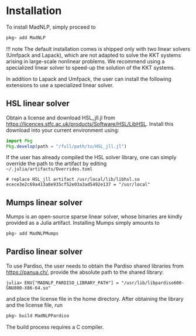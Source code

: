 # Installation
To install MadNLP, simply proceed to
```julia
pkg> add MadNLP

```

!!! note
    The default installation comes is shipped only with two linear solvers
    (Umfpack and Lapack), which are not adapted to solve the KKT systems
    arising in large-scale nonlinear problems.
    We recommend using a specialized linear solver to speed-up the solution of
    the KKT systems.

In addition to Lapack and Umfpack, the user can install the following extensions to
use a specialized linear solver.

## HSL linear solver
Obtain a license and download HSL_jll.jl from https://licences.stfc.ac.uk/products/Software/HSL/LibHSL.
Install this download into your current environment using:
```julia
import Pkg
Pkg.develop(path = "/full/path/to/HSL_jll.jl")
```

If the user has already compiled the HSL solver library, one can
simply override the path to the artifact by editing `~/.julia/artifacts/Overrides.toml`
```
# replace HSL_jll artifact /usr/local/lib/libhsl.so
ecece3e2c69a413a0e935cf52e03a3ad5492e137 = "/usr/local"
```

## Mumps linear solver

Mumps is an open-source sparse linear solver, whose binaries are kindly
provided as a Julia artifact.
Installing Mumps simply amounts to
```julia
pkg> add MadNLPMumps
```

## Pardiso linear solver

To use Pardiso, the user needs to obtain the Pardiso shared libraries from
<https://panua.ch/>, provide the absolute path to the shared library:
```
julia> ENV["MADNLP_PARDISO_LIBRARY_PATH"] = "/usr/lib/libpardiso600-GNU800-X86-64.so"
```
and place the license file in the home directory.
After obtaining the library and the license file, run
```julia
pkg> build MadNLPPardiso
```

The build process requires a C compiler.

